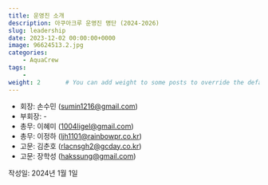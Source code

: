 ```yaml
---
title: 운영진 소개
description: 아쿠아크루 운영진 명단 (2024-2026)
slug: leadership
date: 2023-12-02 00:00:00+0000
image: 96624513.2.jpg
categories:
    - AquaCrew
tags:
    - 
weight: 2       # You can add weight to some posts to override the default sorting (date descending)
---
```


- 회장: 손수민 (sumin1216@gmail.com)
- 부회장: -
- 총무: 이혜미 (1004ligel@gmail.com)
- 총무: 이정하 (ljh1101@rainbowpr.co.kr)
- 고문: 김춘호 (rlacnsgh2@gcday.co.kr)
- 고문: 장학성 (hakssung@gmail.com)

작성일: 2024년 1월 1일